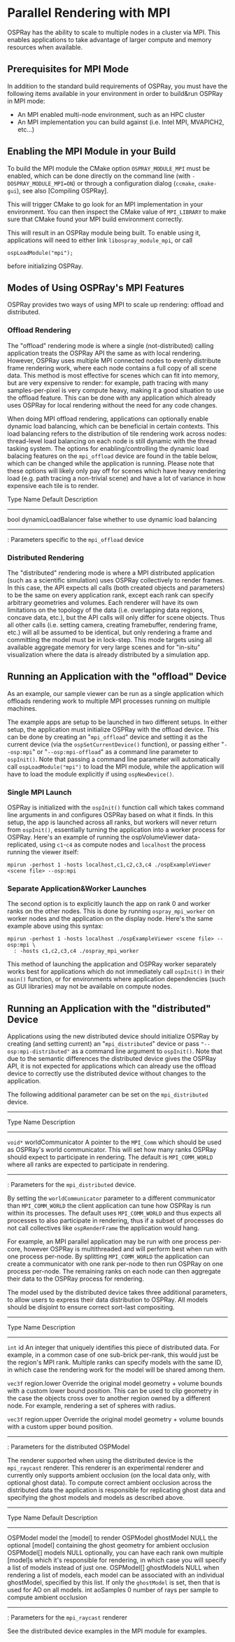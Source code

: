 Parallel Rendering with MPI
===========================

OSPRay has the ability to scale to multiple nodes in a cluster via MPI.
This enables applications to take advantage of larger compute and memory
resources when available.

Prerequisites for MPI Mode
--------------------------

In addition to the standard build requirements of OSPRay, you must have
the following items available in your environment in order to build&run
OSPRay in MPI mode:

-   An MPI enabled multi-node environment, such as an HPC cluster
-   An MPI implementation you can build against (i.e. Intel MPI,
    MVAPICH2, etc...)

Enabling the MPI Module in your Build
-------------------------------------

To build the MPI module the CMake option `OSPRAY_MODULE_MPI` must be
enabled, which can be done directly on the command line (with
`-DOSPRAY_MODULE_MPI=ON`) or through a configuration dialog (`ccmake`,
`cmake-gui`), see also [Compiling OSPRay].

This will trigger CMake to go look for an MPI implementation in your
environment. You can then inspect the CMake value of `MPI_LIBRARY` to
make sure that CMake found your MPI build environment correctly.

This will result in an OSPRay module being built. To enable using it,
applications will need to either link `libospray_module_mpi`, or call

    ospLoadModule("mpi");

before initializing OSPRay.

Modes of Using OSPRay's MPI Features
------------------------------------

OSPRay provides two ways of using MPI to scale up rendering: offload and
distributed.

### Offload Rendering

The "offload" rendering mode is where a single (not-distributed) calling
application treats the OSPRay API the same as with local rendering.
However, OSPRay uses multiple MPI connected nodes to evenly distribute
frame rendering work, where each node contains a full copy of all scene
data. This method is most effective for scenes which can fit into
memory, but are very expensive to render: for example, path tracing with
many samples-per-pixel is very compute heavy, making it a good situation
to use the offload feature. This can be done with any application which
already uses OSPRay for local rendering without the need for any code
changes.

When doing MPI offload rendering, applications can optionally enable
dynamic load balancing, which can be beneficial in certain contexts.
This load balancing refers to the distribution of tile rendering work
across nodes: thread-level load balancing on each node is still dynamic
with the thread tasking system. The options for enabling/controlling the
dynamic load balacing features on the `mpi_offload` device are found in
the table below, which can be changed while the application is running.
Please note that these options will likely only pay off for scenes which
have heavy rendering load (e.g. path tracing a non-trivial scene) and
have a lot of variance in how expensive each tile is to render.

  Type  Name                  Default Description
  ----- -------------------- -------- --------------------------------------
  bool  dynamicLoadBalancer     false whether to use dynamic load balancing
  ----- -------------------- -------- --------------------------------------
  : Parameters specific to the `mpi_offload` device

### Distributed Rendering

The "distributed" rendering mode is where a MPI distributed application
(such as a scientific simulation) uses OSPRay collectively to render
frames. In this case, the API expects all calls (both created objects
and parameters) to be the same on every application rank, except each
rank can specify arbitrary geometries and volumes. Each renderer will
have its own limitations on the topology of the data (i.e. overlapping
data regions, concave data, etc.), but the API calls will only differ
for scene objects. Thus all other calls (i.e. setting camera, creating
framebuffer, rendering frame, etc.) will all be assumed to be identical,
but only rendering a frame and committing the model must be in
lock-step. This mode targets using all available aggregate memory for
very large scenes and for "in-situ" visualization where the data is
already distributed by a simulation app.

Running an Application with the "offload" Device
------------------------------------------------

As an example, our sample viewer can be run as a single application
which offloads rendering work to multiple MPI processes running on
multiple machines.

The example apps are setup to be launched in two different setups. In
either setup, the application must initialize OSPRay with the offload
device. This can be done by creating an "`mpi_offload`" device and
setting it as the current device (via the `ospSetCurrentDevice()`
function), or passing either "`--osp:mpi`" or "`--osp:mpi-offload`" as a
command line parameter to `ospInit()`. Note that passing a command line
parameter will automatically call `ospLoadModule("mpi")` to load the MPI
module, while the application will have to load the module explicitly if
using `ospNewDevice()`.

### Single MPI Launch

OSPRay is initialized with the `ospInit()` function call which takes
command line arguments in and configures OSPRay based on what it finds.
In this setup, the app is launched across all ranks, but workers will
never return from `ospInit()`, essentially turning the application into
a worker process for OSPRay. Here's an example of running the
ospVolumeViewer data-replicated, using `c1`-`c4` as compute nodes and
`localhost` the process running the viewer itself:

    mpirun -perhost 1 -hosts localhost,c1,c2,c3,c4 ./ospExampleViewer <scene file> --osp:mpi

### Separate Application&Worker Launches

The second option is to explicitly launch the app on rank 0 and worker
ranks on the other nodes. This is done by running `ospray_mpi_worker` on
worker nodes and the application on the display node. Here's the same
example above using this syntax:

    mpirun -perhost 1 -hosts localhost ./ospExampleViewer <scene file> --osp:mpi \
      : -hosts c1,c2,c3,c4 ./ospray_mpi_worker

This method of launching the application and OSPRay worker separately
works best for applications which do not immediately call `ospInit()` in
their `main()` function, or for environments where application
dependencies (such as GUI libraries) may not be available on compute
nodes.

Running an Application with the "distributed" Device
----------------------------------------------------

Applications using the new distributed device should initialize OSPRay
by creating (and setting current) an "`mpi_distributed`" device or pass
`"--osp:mpi-distributed"` as a command line argument to `ospInit()`.
Note that due to the semantic differences the distributed device gives
the OSPRay API, it is not expected for applications which can already
use the offload device to correctly use the distributed device without
changes to the application.

The following additional parameter can be set on the `mpi_distributed`
device.

  ------- ----------------- ----------------------------------------------
  Type    Name              Description
  ------- ----------------- ----------------------------------------------
  `void*` worldCommunicator  A pointer to the `MPI_Comm` which should be
                             used as OSPRay's world communicator. This will
                             set how many ranks OSPRay should expect to
                             participate in rendering. The default is
                             `MPI_COMM_WORLD` where all ranks are expected
                             to participate in rendering.
  ------ ------------ ----------------------------------------------------
  : Parameters for the `mpi_distributed` device.

By setting the `worldCommunicator` parameter to a different communicator
than `MPI_COMM_WORLD` the client application can tune how OSPRay is run
within its processes. The default uses `MPI_COMM_WORLD` and thus expects
all processes to also participate in rendering, thus if a subset of processes
do not call collectives like `ospRenderFrame` the application would hang.

For example, an MPI parallel application may be
run with one process per-core, however OSPRay is multithreaded and will
perform best when run with one process per-node. By splitting `MPI_COMM_WORLD`
the application can create a communicator with one rank per-node to then
run OSPRay on one process per-node. The remaining ranks on each node
can then aggregate their data to the OSPRay process for rendering.

The model used by the distributed device takes three additional parameters,
to allow users to express their data distribution to OSPRay.
All models should be disjoint to ensure correct sort-last compositing.

  ---------- ----------------- ----------------------------------------------
  Type       Name              Description
  ---------- ----------------- ----------------------------------------------
  `int`      id                An integer that uniquely identifies this piece
                               of distributed data. For example, in a common
                               case of one sub-brick per-rank, this would
                               just be the region's MPI rank. Multiple ranks
                               can specify models with the same ID, in which
                               case the rendering work for the model will be
                               shared among them.

  `vec3f`    region.lower      Override the original model geometry + volume
                               bounds with a custom lower bound position. This
                               can be used to clip geometry in the case the
                               objects cross over to another region owned by
                               a different node. For example, rendering a set
                               of spheres with radius.
                               
  `vec3f`    region.upper      Override the original model geometry + volume
                               bounds with a custom upper bound position.
  ------ ------------ -------------------------------------------------------
  : Parameters for the distributed OSPModel

The renderer supported when using the distributed device is the
`mpi_raycast` renderer. This renderer is an experimental renderer and
currently only supports ambient occlusion (on the local data only, with
optional ghost data). To
compute correct ambient occlusion across the distributed data the
application is responsible for replicating ghost data and specifying the
ghost models and models as described above.

  ---------- ----------------- -------- -------------------------------------
  Type       Name               Default Description
  ---------- ----------------- -------- -------------------------------------
  OSPModel   model                      the [model] to render
  OSPModel   ghostModel            NULL the optional [model] containing the
                                        ghost geometry for ambient occlusion
  OSPModel[] models                NULL optionally, you can have each rank
                                        own multiple [model]s which it's
                                        responsible for rendering, in which
                                        case you will specify a list of models
                                        instead of just one.
  OSPModel[] ghostModels           NULL when rendering a list of models, each
                                        model can be associated with an
                                        individual ghostModel, specified by
                                        this list. If only the `ghostModel`
                                        is set, then that is used for AO on all
                                        models.
  int        aoSamples                0 number of rays per sample to compute
                                        ambient occlusion
  ------ ------------ -------------------------------------------------------
  : Parameters for the `mpi_raycast` renderer

See the distributed device examples in the MPI module for examples.


